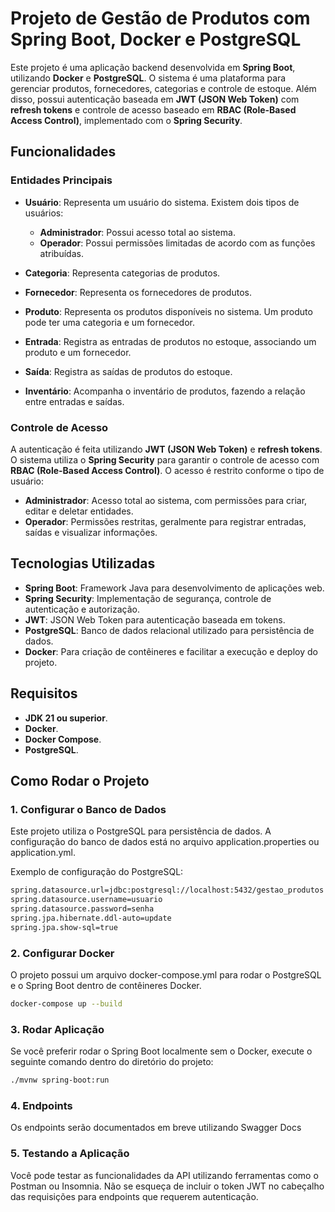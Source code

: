# Projeto de Gestão de Produtos com Spring Boot, Docker e PostgreSQL

Este projeto é uma aplicação backend desenvolvida em **Spring Boot**, utilizando **Docker** e **PostgreSQL**. O sistema é uma plataforma para gerenciar produtos, fornecedores, categorias e controle de estoque. Além disso, possui autenticação baseada em **JWT (JSON Web Token)** com **refresh tokens** e controle de acesso baseado em **RBAC (Role-Based Access Control)**, implementado com o **Spring Security**.

## Funcionalidades

### Entidades Principais

- **Usuário**: Representa um usuário do sistema. Existem dois tipos de usuários:
  - **Administrador**: Possui acesso total ao sistema.
  - **Operador**: Possui permissões limitadas de acordo com as funções atribuídas.

- **Categoria**: Representa categorias de produtos.

- **Fornecedor**: Representa os fornecedores de produtos.

- **Produto**: Representa os produtos disponíveis no sistema. Um produto pode ter uma categoria e um fornecedor.

- **Entrada**: Registra as entradas de produtos no estoque, associando um produto e um fornecedor.

- **Saída**: Registra as saídas de produtos do estoque.

- **Inventário**: Acompanha o inventário de produtos, fazendo a relação entre entradas e saídas.

### Controle de Acesso

A autenticação é feita utilizando **JWT (JSON Web Token)** e **refresh tokens**. O sistema utiliza o **Spring Security** para garantir o controle de acesso com **RBAC (Role-Based Access Control)**. O acesso é restrito conforme o tipo de usuário:
- **Administrador**: Acesso total ao sistema, com permissões para criar, editar e deletar entidades.
- **Operador**: Permissões restritas, geralmente para registrar entradas, saídas e visualizar informações.

## Tecnologias Utilizadas

- **Spring Boot**: Framework Java para desenvolvimento de aplicações web.
- **Spring Security**: Implementação de segurança, controle de autenticação e autorização.
- **JWT**: JSON Web Token para autenticação baseada em tokens.
- **PostgreSQL**: Banco de dados relacional utilizado para persistência de dados.
- **Docker**: Para criação de contêineres e facilitar a execução e deploy do projeto.

## Requisitos

- **JDK 21 ou superior**.
- **Docker**.
- **Docker Compose**.
- **PostgreSQL**.

## Como Rodar o Projeto

### 1. Configurar o Banco de Dados

Este projeto utiliza o PostgreSQL para persistência de dados. A configuração do banco de dados está no arquivo application.properties ou application.yml.

Exemplo de configuração do PostgreSQL:

```bash
spring.datasource.url=jdbc:postgresql://localhost:5432/gestao_produtos
spring.datasource.username=usuario
spring.datasource.password=senha
spring.jpa.hibernate.ddl-auto=update
spring.jpa.show-sql=true
```

### 2. Configurar Docker

O projeto possui um arquivo docker-compose.yml para rodar o PostgreSQL e o Spring Boot dentro de contêineres Docker.

```bash
docker-compose up --build
```

### 3. Rodar Aplicação 

Se você preferir rodar o Spring Boot localmente sem o Docker, execute o seguinte comando dentro do diretório do projeto:

```bash
./mvnw spring-boot:run
```

### 4. Endpoints

Os endpoints serão documentados em breve utilizando Swagger Docs

### 5. Testando a Aplicação 

Você pode testar as funcionalidades da API utilizando ferramentas como o Postman ou Insomnia. Não se esqueça de incluir o token JWT no cabeçalho das requisições para endpoints que requerem autenticação.